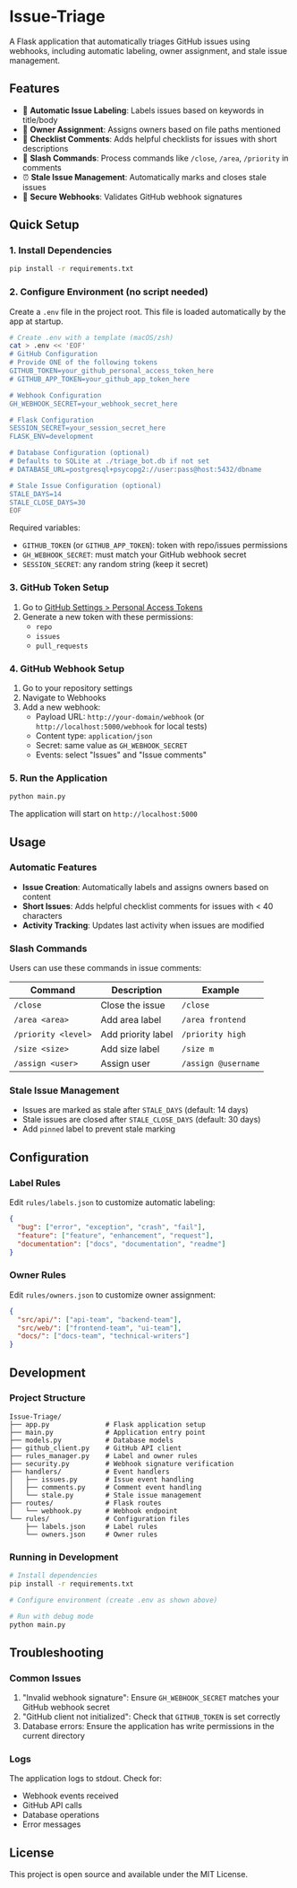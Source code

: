 # Issue-Triage

A Flask application that automatically triages GitHub issues using webhooks, including automatic labeling, owner assignment, and stale issue management.

## Features

- 🔄 **Automatic Issue Labeling**: Labels issues based on keywords in title/body
- 👥 **Owner Assignment**: Assigns owners based on file paths mentioned
- 📝 **Checklist Comments**: Adds helpful checklists for issues with short descriptions
- 💬 **Slash Commands**: Process commands like `/close`, `/area`, `/priority` in comments
- ⏰ **Stale Issue Management**: Automatically marks and closes stale issues
- 🔐 **Secure Webhooks**: Validates GitHub webhook signatures

## Quick Setup

### 1. Install Dependencies
```bash
pip install -r requirements.txt
```

### 2. Configure Environment (no script needed)

Create a `.env` file in the project root. This file is loaded automatically by the app at startup.

```bash
# Create .env with a template (macOS/zsh)
cat > .env << 'EOF'
# GitHub Configuration
# Provide ONE of the following tokens
GITHUB_TOKEN=your_github_personal_access_token_here
# GITHUB_APP_TOKEN=your_github_app_token_here

# Webhook Configuration
GH_WEBHOOK_SECRET=your_webhook_secret_here

# Flask Configuration
SESSION_SECRET=your_session_secret_here
FLASK_ENV=development

# Database Configuration (optional)
# Defaults to SQLite at ./triage_bot.db if not set
# DATABASE_URL=postgresql+psycopg2://user:pass@host:5432/dbname

# Stale Issue Configuration (optional)
STALE_DAYS=14
STALE_CLOSE_DAYS=30
EOF
```

Required variables:
- `GITHUB_TOKEN` (or `GITHUB_APP_TOKEN`): token with repo/issues permissions
- `GH_WEBHOOK_SECRET`: must match your GitHub webhook secret
- `SESSION_SECRET`: any random string (keep it secret)

### 3. GitHub Token Setup

1. Go to [GitHub Settings > Personal Access Tokens](https://github.com/settings/tokens)
2. Generate a new token with these permissions:
   - `repo`
   - `issues`
   - `pull_requests`

### 4. GitHub Webhook Setup

1. Go to your repository settings
2. Navigate to Webhooks
3. Add a new webhook:
   - Payload URL: `http://your-domain/webhook` (or `http://localhost:5000/webhook` for local tests)
   - Content type: `application/json`
   - Secret: same value as `GH_WEBHOOK_SECRET`
   - Events: select "Issues" and "Issue comments"

### 5. Run the Application

```bash
python main.py
```

The application will start on `http://localhost:5000`

## Usage

### Automatic Features

- **Issue Creation**: Automatically labels and assigns owners based on content
- **Short Issues**: Adds helpful checklist comments for issues with < 40 characters
- **Activity Tracking**: Updates last activity when issues are modified

### Slash Commands

Users can use these commands in issue comments:

| Command | Description | Example |
|---------|-------------|---------|
| `/close` | Close the issue | `/close` |
| `/area <area>` | Add area label | `/area frontend` |
| `/priority <level>` | Add priority label | `/priority high` |
| `/size <size>` | Add size label | `/size m` |
| `/assign <user>` | Assign user | `/assign @username` |

### Stale Issue Management

- Issues are marked as stale after `STALE_DAYS` (default: 14 days)
- Stale issues are closed after `STALE_CLOSE_DAYS` (default: 30 days)
- Add `pinned` label to prevent stale marking

## Configuration

### Label Rules

Edit `rules/labels.json` to customize automatic labeling:

```json
{
  "bug": ["error", "exception", "crash", "fail"],
  "feature": ["feature", "enhancement", "request"],
  "documentation": ["docs", "documentation", "readme"]
}
```

### Owner Rules

Edit `rules/owners.json` to customize owner assignment:

```json
{
  "src/api/": ["api-team", "backend-team"],
  "src/web/": ["frontend-team", "ui-team"],
  "docs/": ["docs-team", "technical-writers"]
}
```

## Development

### Project Structure

```
Issue-Triage/
├── app.py              # Flask application setup
├── main.py             # Application entry point
├── models.py           # Database models
├── github_client.py    # GitHub API client
├── rules_manager.py    # Label and owner rules
├── security.py         # Webhook signature verification
├── handlers/           # Event handlers
│   ├── issues.py       # Issue event handling
│   ├── comments.py     # Comment event handling
│   └── stale.py        # Stale issue management
├── routes/             # Flask routes
│   └── webhook.py      # Webhook endpoint
└── rules/              # Configuration files
    ├── labels.json     # Label rules
    └── owners.json     # Owner rules
```

### Running in Development

```bash
# Install dependencies
pip install -r requirements.txt

# Configure environment (create .env as shown above)

# Run with debug mode
python main.py
```

## Troubleshooting

### Common Issues

1. "Invalid webhook signature": Ensure `GH_WEBHOOK_SECRET` matches your GitHub webhook secret
2. "GitHub client not initialized": Check that `GITHUB_TOKEN` is set correctly
3. Database errors: Ensure the application has write permissions in the current directory

### Logs

The application logs to stdout. Check for:
- Webhook events received
- GitHub API calls
- Database operations
- Error messages

## License

This project is open source and available under the MIT License.

